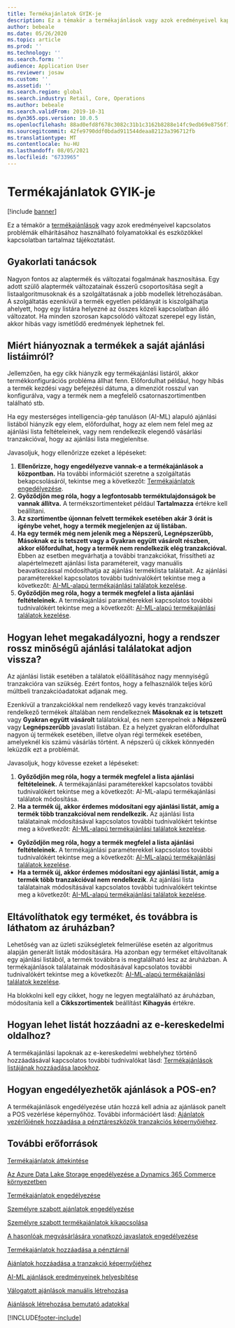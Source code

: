```yaml
---
title: Termékajánlatok GYIK-je
description: Ez a témakör a termékajánlások vagy azok eredményeivel kapcsolatos problémák elhárításához használható folyamatokkal és eszközökkel kapcsolatban tartalmaz tájékoztatást.
author: bebeale
ms.date: 05/26/2020
ms.topic: article
ms.prod: ''
ms.technology: ''
ms.search.form: ''
audience: Application User
ms.reviewer: josaw
ms.custom: ''
ms.assetid: ''
ms.search.region: global
ms.search.industry: Retail, Core, Operations
ms.author: bebeale
ms.search.validFrom: 2019-10-31
ms.dyn365.ops.version: 10.0.5
ms.openlocfilehash: 88ad0efd8f678c3082c31b1c3162b8288e14fc9edb69e8756f1641461b808e07
ms.sourcegitcommit: 42fe9790ddf0bdad911544deaa82123a396712fb
ms.translationtype: MT
ms.contentlocale: hu-HU
ms.lasthandoff: 08/05/2021
ms.locfileid: "6733965"
---
```

# <a name="product-recommendations-faq"></a>Termékajánlatok GYIK-je


[!include [banner](includes/banner.md)]

Ez a témakör a [termékajánlások](product-recommendations.md) vagy azok eredményeivel kapcsolatos problémák elhárításához használható folyamatokkal és eszközökkel kapcsolatban tartalmaz tájékoztatást.

## <a name="best-practices"></a>Gyakorlati tanácsok
Nagyon fontos az alaptermék és változatai fogalmának hasznosítása. Egy adott szülő alaptermék változatainak ésszerű csoportosítása segít a listaalgoritmusoknak és a szolgáltatásnak a jobb modellek létrehozásában. A szolgáltatás ezenkívül a termék egyetlen példányát is kiszolgálhatja ahelyett, hogy egy listára helyezné az összes közeli kapcsolatban álló változatot. Ha minden szorosan kapcsolódó változat szerepel egy listán, akkor hibás vagy ismétlődő eredmények léphetnek fel.

## <a name="why-are-products-missing-from-my-recommendation-lists"></a>Miért hiányoznak a termékek a saját ajánlási listáimról?

Jellemzően, ha egy cikk hiányzik egy termékajánlási listáról, akkor termékkonfigurációs probléma állhat fenn. Előfordulhat például, hogy hibás a termék kezdési vagy befejezési dátuma, a dimenziót rosszul van konfigurálva, vagy a termék nem a megfelelő csatornaszortimentben található stb.

Ha egy mesterséges intelligencia-gép tanuláson (AI-ML) alapuló ajánlási listából hiányzik egy elem, előfordulhat, hogy az elem nem felel meg az ajánlási lista feltételeinek, vagy nem rendelkezik elegendő vásárlási tranzakcióval, hogy az ajánlási lista megjelenítse.

Javasoljuk, hogy ellenőrizze ezeket a lépéseket:
1. **Ellenőrizze, hogy engedélyezve vannak-e a termékajánlások a központban.** Ha további információt szeretne a szolgáltatás bekapcsolásáról, tekintse meg a következőt: [Termékajánlatok engedélyezése](enable-product-recommendations.md).
1. **Győződjön meg róla, hogy a legfontosabb terméktulajdonságok be vannak állítva.** A termékszortimenteket például **Tartalmazza** értékre kell beállítani.
1. **Az szortimentbe újonnan felvett termékek esetében akár 3 órát is igénybe vehet, hogy a termék megjelenjen az új listában.**
1. **Ha egy termék még nem jelenik meg a Népszerű, Legnépszerűbb, Másoknak ez is tetszett vagy a Gyakran együtt vásárolt részben, akkor előfordulhat, hogy a termék nem rendelkezik elég tranzakcióval.** Ebben az esetben megvárhatja a további tranzakciókat, frissítheti az alapértelmezett ajánlási lista paramétereit, vagy manuális beavatkozással módosíthatja az ajánlási terméklista találatait. Az ajánlási paraméterekkel kapcsolatos további tudnivalókért tekintse meg a következőt: [AI-ML-alapú termékajánlási találatok kezelése](modify-product-recommendation-results.md).
1. **Győződjön meg róla, hogy a termék megfelel a lista ajánlási feltételeinek.** A termékajánlási paraméterekkel kapcsolatos további tudnivalókért tekintse meg a következőt: [AI-ML-alapú termékajánlási találatok kezelése](modify-product-recommendation-results.md).

## <a name="how-can-i-prevent-poor-recommendation-results-from-being-returned"></a>Hogyan lehet megakadályozni, hogy a rendszer rossz minőségű ajánlási találatokat adjon vissza?

Az ajánlási listák esetében a találatok előállításához nagy mennyiségű tranzakcióra van szükség. Ezért fontos, hogy a felhasználók teljes körű múltbeli tranzakcióadatokat adjanak meg.

Ezenkívül a tranzakciókkal nem rendelkező vagy kevés tranzakcióval rendelkező termékek általában nem rendelkeznek **Másoknak ez is tetszett** vagy **Gyakran együtt vásárolt** találatokkal, és nem szerepelnek a **Népszerű** vagy **Legnépszerűbb** javaslati listában. Ez a helyzet gyakran előfordulhat nagyon új termékek esetében, illetve olyan régi termékek esetében, amelyeknél kis számú vásárlás történt. A népszerű új cikkek könnyedén leküzdik ezt a problémát.

Javasoljuk, hogy kövesse ezeket a lépéseket:
1. **Győződjön meg róla, hogy a termék megfelel a lista ajánlási feltételeinek.** A termékajánlási paraméterekkel kapcsolatos további tudnivalókért tekintse meg a következőt: AI-ML-alapú termékajánlási találatok módosítása.
1. **Ha a termék új, akkor érdemes módosítani egy ajánlási listát, amíg a termék több tranzakcióval nem rendelkezik.** Az ajánlási lista találatainak módosításával kapcsolatos további tudnivalókért tekintse meg a következőt: [AI-ML-alapú termékajánlási találatok kezelése](modify-product-recommendation-results.md).


- **Győződjön meg róla, hogy a termék megfelel a lista ajánlási feltételeinek.** A termékajánlási paraméterekkel kapcsolatos további tudnivalókért tekintse meg a következőt: [AI-ML-alapú termékajánlási találatok kezelése](modify-product-recommendation-results.md).
- **Ha a termék új, akkor érdemes módosítani egy ajánlási listát, amíg a termék több tranzakcióval nem rendelkezik**. Az ajánlási lista találatainak módosításával kapcsolatos további tudnivalókért tekintse meg a következőt: [AI-ML-alapú termékajánlási találatok kezelése](modify-product-recommendation-results.md).

## <a name="can-i-remove-a-product-but-still-see-it-in-the-store"></a>Eltávolíthatok egy terméket, és továbbra is láthatom az áruházban?

Lehetőség van az üzleti szükségletek felmerülése esetén az algoritmus alapján generált listák módosítására. Ha azonban egy terméket eltávolítanak egy ajánlási listából, a termék továbbra is megtalálható lesz az áruházban. A termékajánlások találatainak módosításával kapcsolatos további tudnivalókért tekintse meg a következőt: [AI-ML-alapú termékajánlási találatok kezelése](modify-product-recommendation-results.md).

Ha blokkolni kell egy cikket, hogy ne legyen megtalálható az áruházban, módosítania kell a **Cikkszortimentek** beállítást **Kihagyás** értékre.

## <a name="how-do-i-add-a-list-to-an-e-commerce-page"></a>Hogyan lehet listát hozzáadni az e-kereskedelmi oldalhoz?

A termékajánlási lapoknak az e-kereskedelmi webhelyhez történő hozzáadásával kapcsolatos további tudnivalókat lásd: [Termékajánlások listájának hozzáadása lapokhoz](./product-recommendations.md).

## <a name="how-do-i-enable-recommendations-on-pos"></a>Hogyan engedélyezhetők ajánlások a POS-en?

A termékajánlások engedélyezése után hozzá kell adnia az ajánlások panelt a POS vezérlése képernyőhöz. További információért lásd: [Ajánlatok vezérlőjének hozzáadása a pénztáreszközök tranzakciós képernyőjéhez](add-recommendations-control-pos-screen.md).

## <a name="additional-resources"></a>További erőforrások

[Termékajánlatok áttekintése](product-recommendations.md)

[Az Azure Data Lake Storage engedélyezése a Dynamics 365 Commerce környezetben](enable-adls-environment.md)

[Termékajánlatok engedélyezése](enable-product-recommendations.md)

[Személyre szabott ajánlatok engedélyezése](personalized-recommendations.md)

[Személyre szabott termékajánlatok kikapcsolása](personalization-gdpr.md)

[A hasonlóak megvásárlására vonatkozó javaslatok engedélyezése](shop-similar-looks.md)

[Termékajánlatok hozzáadása a pénztárnál](product.md)

[Ajánlatok hozzáadása a tranzakció képernyőjéhez](add-recommendations-control-pos-screen.md)

[AI-ML ajánlások eredményeinek helyesbítése](modify-product-recommendation-results.md)

[Válogatott ajánlások manuális létrehozása](create-editorial-recommendation-lists.md)

[Ajánlások létrehozása bemutató adatokkal](product-recommendations-demo-data.md)


[!INCLUDE[footer-include](../includes/footer-banner.md)]